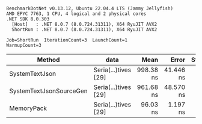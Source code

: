 ```

BenchmarkDotNet v0.13.12, Ubuntu 22.04.4 LTS (Jammy Jellyfish)
AMD EPYC 7763, 1 CPU, 4 logical and 2 physical cores
.NET SDK 8.0.303
  [Host]   : .NET 8.0.7 (8.0.724.31311), X64 RyuJIT AVX2
  ShortRun : .NET 8.0.7 (8.0.724.31311), X64 RyuJIT AVX2

Job=ShortRun  IterationCount=3  LaunchCount=1  
WarmupCount=3  

```
| Method                  | data                 | Mean      | Error     | StdDev   | Min       | Max         | Gen0   | Allocated |
|------------------------ |--------------------- |----------:|----------:|---------:|----------:|------------:|-------:|----------:|
| SystemTextJson          | Seria(...)tives [29] | 998.38 ns | 41.446 ns | 2.272 ns | 996.84 ns | 1,000.99 ns | 0.0038 |     464 B |
| SystemTextJsonSourceGen | Seria(...)tives [29] | 961.68 ns | 48.570 ns | 2.662 ns | 958.61 ns |   963.38 ns | 0.0057 |     568 B |
| MemoryPack              | Seria(...)tives [29] |  96.03 ns |  1.197 ns | 0.066 ns |  95.97 ns |    96.10 ns | 0.0014 |     120 B |
